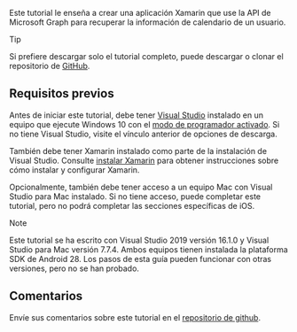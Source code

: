 <!-- markdownlint-disable MD002 MD041 -->

Este tutorial le enseña a crear una aplicación Xamarin que use la API de Microsoft Graph para recuperar la información de calendario de un usuario.

> [!TIP]
> Si prefiere descargar solo el tutorial completo, puede descargar o clonar el repositorio de [GitHub](https://github.com/microsoftgraph/msgraph-training-xamarin).

## <a name="prerequisites"></a>Requisitos previos

Antes de iniciar este tutorial, debe tener [Visual Studio](https://visualstudio.microsoft.com/vs/) instalado en un equipo que ejecute Windows 10 con el [modo de programador activado](https://docs.microsoft.com/windows/uwp/get-started/enable-your-device-for-development). Si no tiene Visual Studio, visite el vínculo anterior de opciones de descarga.

También debe tener Xamarin instalado como parte de la instalación de Visual Studio. Consulte [instalar Xamarin](/xamarin/cross-platform/get-started/installation) para obtener instrucciones sobre cómo instalar y configurar Xamarin.

Opcionalmente, también debe tener acceso a un equipo Mac con Visual Studio para Mac instalado. Si no tiene acceso, puede completar este tutorial, pero no podrá completar las secciones específicas de iOS.

> [!NOTE]
> Este tutorial se ha escrito con Visual Studio 2019 versión 16.1.0 y Visual Studio para Mac versión 7.7.4. Ambos equipos tienen instalada la plataforma SDK de Android 28. Los pasos de esta guía pueden funcionar con otras versiones, pero no se han probado.

## <a name="feedback"></a>Comentarios

Envíe sus comentarios sobre este tutorial en el [repositorio de github](https://github.com/microsoftgraph/msgraph-training-xamarin).
